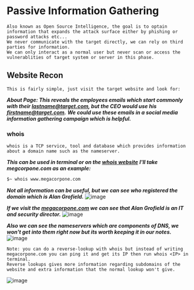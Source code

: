 # Passive Information Gathering
```
Also known as Open Source Intelligence, the goal is to optain information that expands the attack surface either by phishing or password attacks etc...
We never communicate with the target directly, we can rely on third parties for information.
We can only interact as a normal user but never scan or access the vulnerablities of target system or server in this phase.
```

## Website Recon
```
This is fairly simple, just visit the target website and look for:
```
***About Page: This reveals the employees emails which start commonly with their lastname@target.com, but the CEO would use his firstname@target.com.***
***We could use these emails in a social media information gathering campaign which is helpful.***

### whois
```
whois is a TCP service, tool and database which provides information about a domain name such as the nameserver.
```

***This can be used in terminal or on the [whois website](https://www.whois.com/)***
***I'll take megcorpone.com as an example:***
```bash
$~ whois www.megacorpone.com
```
***Not all information can be useful, but we can see who registered the domain which is Alan Grofield.***
![image](https://user-images.githubusercontent.com/75253629/227772437-852a38d0-8101-4efa-814b-69f83d576065.png)

***If we visit the [megacorpone.com](https://www.megacorpone.com/contact.html) we can see that Alan Grofield is an IT and security director.***
![image](https://user-images.githubusercontent.com/75253629/227772554-d4e2bdab-17ad-4503-8b5e-c81d8d25352d.png)

***Also we can see the nameservers which are components of DNS, we won't get into them right now but its worth keeping it in our notes.***
![image](https://user-images.githubusercontent.com/75253629/227772792-fd7b91e1-e904-4492-ad30-2fdf2c140e36.png)

```
Note: you can do a reverse-lookup with whois but instead of writing megacorpone.com you can ping it and get its IP then run whois <IP> in terminal.
Reverse lookups gives more information regarding subdomains of the website and extra information that the normal lookup won't give.
```
![image](https://user-images.githubusercontent.com/75253629/227772978-fc52de6e-6551-4d3d-ac36-5f8b54e38ab5.png)
